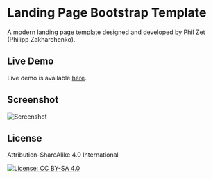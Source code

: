 # Landing Page Bootstrap Template
A modern landing page template designed and developed by Phil Zet (Philipp Zakharchenko).

## Live Demo
Live demo is available [here](https://philzet.com).

## Screenshot
![Screenshot](https://raw.githubusercontent.com/philzet/PhilZet-Template/master/screenshot.png)

## License
Attribution-ShareAlike 4.0 International

[![License: CC BY-SA 4.0](https://img.shields.io/badge/License-CC%20BY--SA%204.0-lightgrey.svg)](http://creativecommons.org/licenses/by-sa/4.0/)
